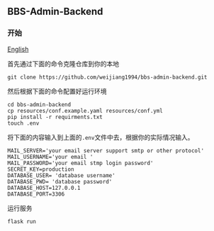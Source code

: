 ## BBS-Admin-Backend

### 开始
[English](README.md)

首先通过下面的命令克隆仓库到你的本地
```shell
git clone https://github.com/weijiang1994/bbs-admin-backend.git
```
然后根据下面的命令配置好运行环境
```shell
cd bbs-admin-backend
cp resources/conf.example.yaml resources/conf.yml
pip install -r requirments.txt
touch .env
```
将下面的内容输入到上面的`.env`文件中去，根据你的实际情况输入。
```dotenv
MAIL_SERVER='your email server support smtp or other protocol'
MAIL_USERNAME='your email '
MAIL_PASSWORD='your email stmp login password'
SECRET_KEY=production
DATABASE_USER= 'database username'
DATABASE_PWD= 'database password'
DATABASE_HOST=127.0.0.1
DATABASE_PORT=3306
```
运行服务
```shell
flask run
```
